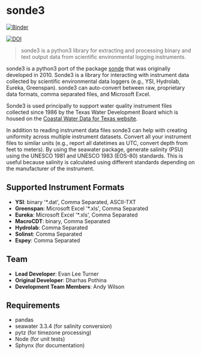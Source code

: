# sonde3

[![Binder](http://mybinder.org/badge.svg)](https://beta.mybinder.org/v2/gh/evanleeturner/sonde3/master)

[![DOI](https://zenodo.org/badge/97947845.svg)](https://zenodo.org/badge/latestdoi/97947845)


> sonde3 is a python3 library for extracting and processing binary and text output data from scientific environmental logging instruments.

sonde3 is a python3 port of the package [sonde](https://github.com/twdb/sonde) that was originally developed in 2010.  Sonde3 is a library for interacting with instrument data collected by scientific environmental data loggers (e.g., YSI, Hydrolab, Eureka, Greenspan).  sonde3 can auto-convert between raw, proprietary data formats, comma separated files, and Microsoft Excel.

Sonde3 is used principally to support water quality instrument files collected since 1986 by the Texas Water Development Board which is housed on the [Coastal Water Data for Texas website](https://waterdatafortexas.org/coastal). 

In addition to reading instrument data files sonde3 can help with creating uniformity across multiple instrument datasets.  Convert all your instrument files to similar units (e.g., report all datetimes as UTC, convert depth from feet to meters).  By using the seawater package, generate salinity (PSU) using the UNESCO 1981 and UNESCO 1983 (EOS-80) standards.  This is useful because salinity is calculated using different standards depending on the manufacturer of the instrument.  

## Supported Instrument Formats

  - __YSI__: binary '*.dat', Comma Separated, ASCII-TXT
  - __Greenspan__: Microsoft Excel '*.xls', Comma Separated
  - __Eureka__: Microsoft Excel '*.xls', Comma Separated
  - __MacroCDT__: binary, Comma Separated
  - __Hydrolab__: Comma Separated
  - __Solinst__: Comma Separated
  - __Espey__: Comma Separated

## Team

  - __Lead Developer__: Evan Lee Turner
  - __Original Developer__: Dharhas Pothina
  - __Development Team Members__: Andy Wilson

## Requirements

- pandas
- seawater 3.3.4 (for salinity conversion)
- pytz (for timezone processing)
- Node (for unit tests)
- Sphynx (for documentation)


